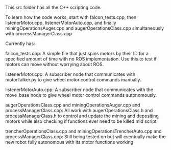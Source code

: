 This src folder has all the C++ scripting code.

To learn how the code works, start with falcon_tests.cpp, then listenerMotor.cpp, listenerMotorAuto.cpp, 
and finally miningOperationsAuger.cpp and augerOperationsClass.cpp simultaneously with processManagerClass.cpp

Currently has:

falcon_tests.cpp:
  A simple file that just spins motors by their ID for a specified amount of time with 
  no ROS implementation. Use this to test if motors can move without worrying about ROS.

listenerMotor.cpp:
  A subscriber node that communicates with motorTalker.py to 
  give wheel motor control commands manually.

listenerMotorAuto.cpp:
  A subscriber node that communicates with the move_base node to
  give wheel motor control commands autonomously. 

augerOperationsClass.cpp and miningOperationsAuger.cpp and processManagerClass.cpp:
  All work with augerOperationsClass.h and processManagerClass.h to control and update the mining and depositing
  motors while also checking if functions ever need to be killed mid script

trencherOperationsClass.cpp and miningOperationsTrencherAuto.cpp and processManagerClass.cpp:
  Still being tested on but will eventually make the new robot fully autonomous with its motor functions working
